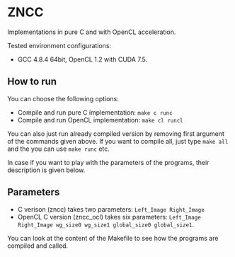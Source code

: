 # ZNCC 
Implementations in pure C and with OpenCL acceleration.

Tested environment configurations:
* GCC 4.8.4 64bit, OpenCL 1.2 with CUDA 7.5.

## How to run
You can choose the following options:

* Compile and run pure C implementation: `make c runc`
* Compile and run OpenCL implementation: `make cl runcl`

You can also just run already compiled version by removing first argument of the commands given above. If you want to compile all, just type `make all` and the you can use `make runc` etc.

In case if you want to play with the parameters of the programs, their description is given below.

## Parameters

* C verison (zncc) takes two parameters: `Left_Image Right_Image`
* OpenCL C version (zncc_ocl) takes six parameters: `Left_Image Right_Image wg_size0 wg_size1 global_size0 global_size1`.

You can look at the content of the Makefile to see how the programs are compiled and called.
